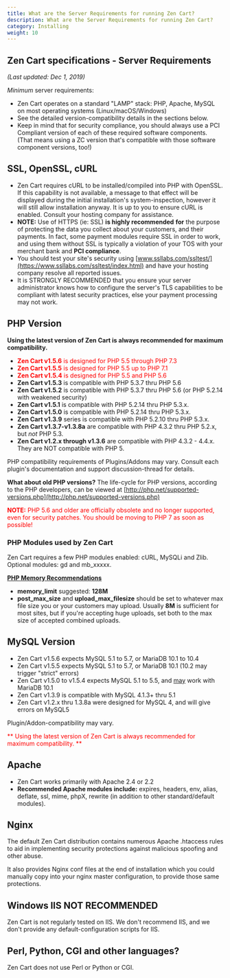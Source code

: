 ```yaml
---
title: What are the Server Requirements for running Zen Cart?
description: What are the Server Requirements for running Zen Cart?
category: Installing
weight: 10
---
```

## Zen Cart specifications - Server Requirements

_(Last updated: Dec 1, 2019)_  

*Minimum* server requirements:  

*   Zen Cart operates on a standard "LAMP" stack: PHP, Apache, MySQL on most operating systems (Linux/macOS/Windows)
*   See the detailed version-compatibility details in the sections below.
*   Keep in mind that for security compliance, you should always use a PCI Compliant version of each of these required software components. (That means using a ZC version that's compatible with those software component versions, too!)

## SSL, OpenSSL, cURL

*   Zen Cart requires cURL to be installed/compiled into PHP with OpenSSL. If this capability is not available, a message to that effect will be displayed during the initial installation's system-inspection, however it will still allow installation anyway. It is up to you to ensure cURL is enabled. Consult your hosting company for assistance.
*   **NOTE:** Use of HTTPS (ie: SSL) **is highly recommended** **for** the purpose of protecting the data you collect about your customers, and their payments. In fact, some payment modules require SSL in order to work, and using them without SSL is typically a violation of your TOS with your merchant bank and **PCI compliance**.
*   You should test your site's security using [www.ssllabs.com/ssltest/](https://www.ssllabs.com/ssltest/index.html) and have your hosting company resolve all reported issues.
*   It is STRONGLY RECOMMENDED that you ensure your server administrator knows how to configure the server's TLS capabilities to be compliant with latest security practices, else your payment processing may not work.

## PHP Version

**Using the latest version of Zen Cart is always recommended for maximum compatibility.**  

*   <font color="#ff0000">**Zen Cart v1.5.6** is designed for PHP 5.5 through PHP 7.3</font>
*   <font color="#ff0000">**Zen Cart v1.5.5** is designed for PHP 5.5 up to PHP 7.1</font> 
*   <font color="#ff0000">**Zen Cart v1.5.4** is designed for PHP 5.5 and PHP 5.6</font> 
*   **Zen Cart v1.5.3** is compatible with PHP 5.3.7 thru PHP 5.6 
*   **Zen Cart v1.5.2** is compatible with PHP 5.3.7 thru PHP 5.6 (or PHP 5.2.14 with weakened security)
*   **Zen Cart v1.5.1** is compatible with PHP 5.2.14 thru PHP 5.3.x.
*   **Zen Cart v1.5.0** is compatible with PHP 5.2.14 thru PHP 5.3.x.
*   **Zen Cart v1.3.9** series is compatible with PHP 5.2.10 thru PHP 5.3.x.
*   **Zen Cart v1.3.7-v1.3.8a** are compatible with PHP 4.3.2 thru PHP 5.2.x, but *not* PHP 5.3.
*   **Zen Cart v1.2.x through v1.3.6** are compatible with PHP 4.3.2 - 4.4.x. They are NOT compatible with PHP 5.

PHP compatibility requirements of Plugins/Addons may vary. Consult each plugin's documentation and support discussion-thread for details.  

**What about old PHP versions?** The life-cycle for PHP versions, according to the PHP developers, can be viewed at [http://php.net/supported-versions.php](http://php.net/supported-versions.php)  

<font color="#ff0000">**NOTE:** PHP 5.6 and older are officially obsolete and no longer supported, even for security patches. You should be moving to PHP 7 as soon as possible!</font>  

### PHP Modules used by Zen Cart

Zen Cart requires a few PHP modules enabled: cURL, MySQLi and Zlib.  
Optional modules: gd and mb_xxxxx. 

<u>**PHP Memory Recommendations**</u>  

- **memory_limit** suggested: **128M** 
- **post_max_size** and **upload_max_filesize** should be set to whatever max file size you or your customers may upload. Usually **8M** is sufficient for most sites, but if you're accepting huge uploads, set both to the max size of accepted combined uploads.  

## MySQL Version

*   Zen Cart v1.5.6 expects MySQL 5.1 to 5.7, or MariaDB 10.1 to 10.4
*   Zen Cart v1.5.5 expects MySQL 5.1 to 5.7, or MariaDB 10.1 (10.2 may trigger "strict" errors)
*   Zen Cart v1.5.0 to v1.5.4 expects MySQL 5.1 to 5.5, and <u>may</u> work with MariaDB 10.1
*   Zen Cart v1.3.9 is compatible with MySQL 4.1.3+ thru 5.1
*   Zen Cart v1.2.x thru 1.3.8a were designed for MySQL 4, and will give errors on MySQL5

Plugin/Addon-compatibility may vary.  

<font color="#ff0000"> ** Using the latest version of Zen Cart is always recommended for maximum compatibility. ** </font>


## Apache

*   Zen Cart works primarily with Apache 2.4 or 2.2
*   **Recommended Apache modules include:** expires, headers, env, alias, deflate, ssl, mime, phpX, rewrite (in addition to other standard/default modules).

## Nginx  
The default Zen Cart distribution contains numerous Apache .htaccess rules to aid in implementing security protections against malicious spoofing and other abuse.  

It also provides Nginx conf files at the end of installation which you could manually copy into your nginx master configuration, to provide those same protections.

## Windows IIS **NOT RECOMMENDED** 
Zen Cart is not regularly tested on IIS.  We don't recommend IIS, and we don't provide any default-configuration scripts for IIS.  

## Perl, Python, CGI and other languages?  
Zen Cart does not use Perl or Python or CGI.
